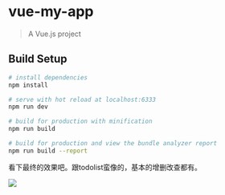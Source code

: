 # vue-my-app

> A Vue.js project

## Build Setup

``` bash
# install dependencies
npm install

# serve with hot reload at localhost:6333
npm run dev

# build for production with minification
npm run build

# build for production and view the bundle analyzer report
npm run build --report
```

看下最终的效果吧。跟todolist蛮像的，基本的增删改查都有。

![](https://wrapper-1258672812.cos.ap-chengdu.myqcloud.com/19-7-30/1.gif)
